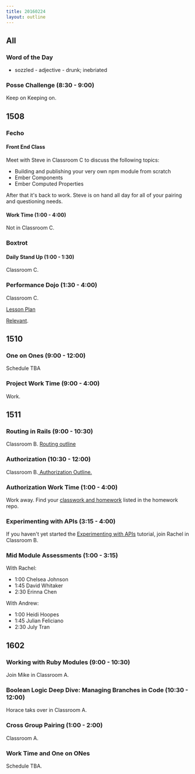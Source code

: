 ```yaml
---
title: 20160224
layout: outline
---
```


## All

### Word of the Day

* sozzled - adjective - drunk; inebriated

### Posse Challenge (8:30 - 9:00)

Keep on Keeping on.

## 1508

### Fecho

#### Front End Class

Meet with Steve in Classroom C to discuss the following topics:

- Building and publishing your very own npm module from scratch
- Ember Components
- Ember Computed Properties

After that it's back to work. Steve is on hand all day for all of your pairing and questioning needs.

#### Work Time (1:00 - 4:00)

Not in Classroom C.

### Boxtrot

#### Daily Stand Up (1:00 - 1:30)

Classroom C.

### Performance Dojo (1:30 - 4:00)

Classroom C.

[Lesson Plan](https://github.com/turingschool/lesson_plans/blob/master/ruby_04-apis_and_scalability/blogger_performance_workshop.markdown)

[Relevant](https://www.youtube.com/watch?v=jhUkGIsKvn0).

## 1510

### One on Ones (9:00 - 12:00)

Schedule TBA

### Project Work Time (9:00 - 4:00)

Work.


## 1511

### Routing in Rails (9:00 - 10:30)

Classroom B. [Routing outline](https://github.com/turingschool/lesson_plans/blob/master/ruby_02-web_applications_with_ruby/routing_in_rails.markdown)

### Authorization (10:30 - 12:00)

Classroom B.[ Authorization Outline. ](https://github.com/turingschool/lesson_plans/blob/master/ruby_02-web_applications_with_ruby/authorization.markdown)

### Authorization Work Time (1:00 - 4:00)

Work away. Find your [classwork and homework](https://github.com/turingschool/homework/blob/master/module-2-homework.markdown) listed in the homework repo. 

### Experimenting with APIs (3:15 - 4:00)

If you haven't yet started the [Experimenting with APIs](https://github.com/turingschool/lesson_plans/blob/master/ruby_02-web_applications_with_ruby/exploring_apis.markdown) tutorial, join Rachel in Classroom B. 

### Mid Module Assessments (1:00 - 3:15)

With Rachel:

* 1:00 Chelsea Johnson
* 1:45 David Whitaker
* 2:30 Erinna Chen

With Andrew:

* 1:00 Heidi Hoopes
* 1:45 Julian Feliciano
* 2:30 July Tran

## 1602

### Working with Ruby Modules (9:00 - 10:30)

Join Mike in Classroom A.

### Boolean Logic Deep Dive: Managing Branches in Code (10:30 - 12:00)

Horace taks over in Classroom A.

### Cross Group Pairing (1:00 - 2:00)

Classroom A.

### Work Time and One on ONes

Schedule TBA.

